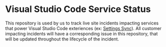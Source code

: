 # Visual Studio Code Service Status

This repository is used by us to track live site incidents impacting services that power Visual Studio Code exteriences (ex: [Settings Sync](https://code.visualstudio.com/docs/editor/settings-sync)). All customer impacting incidents will have a corresponding issue in this repository, that will be updated throughout the lifecycle of the incident.
